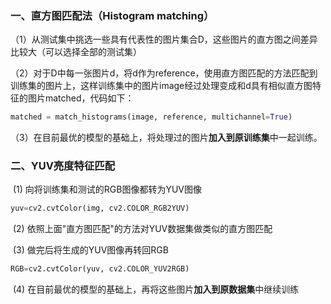 ### 一、直方图匹配法（Histogram matching）

[链接]: https://scikit-image.org/docs/dev/auto_examples/color_exposure/plot_histogram_matching.html

​	（1）从测试集中挑选一些具有代表性的图片集合D，这些图片的直方图之间差异比较大（可以选择全部的测试集）

​	（2）对于D中每一张图片d，将d作为reference，使用直方图匹配的方法匹配到训练集的图片上，这样训练集中的图片image经过处理变成和d具有相似直方图特征的图片matched，代码如下：

~~~python
matched = match_histograms(image, reference, multichannel=True)
~~~

​	（3）在目前最优的模型的基础上，将处理过的图片**加入到原训练集**中一起训练。



### 二、YUV亮度特征匹配

[链接]: https://docs.opencv.org/3.4/d8/d01/group__imgproc__color__conversions.html

​	(1)	向将训练集和测试的RGB图像都转为YUV图像

~~~python
yuv=cv2.cvtColor(img, cv2.COLOR_RGB2YUV)
~~~

​	(2)	依照上面"直方图匹配"的方法对YUV数据集做类似的直方图匹配

​	(3)	做完后将生成的YUV图像再转回RGB

~~~python
RGB=cv2.cvtColor(yuv, cv2.COLOR_YUV2RGB)
~~~

​	(4)	在目前最优的模型的基础上，再将这些图片**加入到原数据集**中继续训练